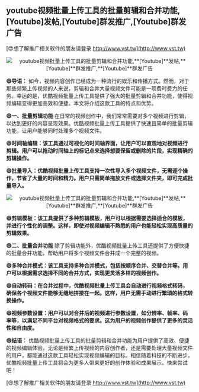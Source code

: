 ## **youtube视频批量上传工具的批量剪辑和合并功能,**[Youtube]**发帖,**[Youtube]**群发推广,**[Youtube]**群发广告**

[😍想了解推广相关软件的朋友请登录 http://www.vst.tw](http://www.vst.tw)

 <center><img src="https://vst.tw/MP4/tuiguang/png/5.png" alt="youtube视频批量上传工具的批量剪辑和合并功能,**[Youtube]**发帖,**[Youtube]**群发推广,**[Youtube]**群发广告"></center>

**😄导语：**
如今，视频内容创作已经成为一种流行的娱乐和传播方式。然而，对于那些频繁上传视频的人来说，剪辑和合并大量视频文件可能是一项费时费力的任务。幸运的是，优酷视频批量上传工具提供了强大的批量剪辑和合并功能，使得视频编辑变得更加高效和便捷。本文将介绍这款工具的特点和优势。

**😄一、批量剪辑功能**
在日常的视频创作中，我们常常需要对多个视频进行剪辑，以达到更好的内容呈现效果。优酷视频批量上传工具提供了快速且简单的批量剪辑功能，让用户能够同时处理多个视频文件。

**😄时间轴编辑：该工具通过可视化的时间轴界面，让用户可以直观地对视频进行剪辑。用户可以拖动时间轴上的标记点来选择想要保留或删除的片段，实现精确的剪辑操作。**

**😄批量导入：优酷视频批量上传工具支持一次性导入多个视频文件，无需逐个操作，节省了大量的时间和精力。用户只需简单拖放文件或选择文件夹，即可完成批量导入。**

 <center><img src="https://vst.tw/MP4/tuiguang/png/3.png" alt="youtube视频批量上传工具的批量剪辑和合并功能,**[Youtube]**发帖,**[Youtube]**群发推广,**[Youtube]**群发广告"></center>

**😄剪辑模板：该工具提供了多种剪辑模板，用户可以根据需要选择适合的模板，并进行个性化的调整。这样，即使对视频编辑不熟悉的用户也能轻松实现高质量的剪辑效果。**

**😄二、批量合并功能**
除了剪辑功能外，优酷视频批量上传工具还提供了方便快捷的批量合并功能，帮助用户将多个视频文件合并成一个完整的视频。

**😄多种合并模式：该工具支持多种合并模式，包括按顺序合并、交替合并等。用户可以根据需求选择不同的合并方式，实现更灵活多样的视频创作。**

**😄自动转码：在合并过程中，优酷视频批量上传工具会自动进行视频格式转码，确保各个视频文件能够无缝地拼接在一起。这样，用户无需手动进行繁琐的格式转换操作。**

**😄视频参数设置：用户可以对合并后的视频进行参数设置，如分辨率、帧率、码率等，以满足不同平台对视频格式的要求。这为用户的视频创作提供了更多的灵活性和自由度。**

**😄结语：**
优酷视频批量上传工具的批量剪辑和合并功能为用户提供了高效、便捷的视频编辑体验。无论是频繁上传视频的内容创作者，还是需要处理大量视频文件的用户，都能通过这款工具轻松实现视频编辑的目标。相信随着科技的不断进步，优酷视频批量上传工具将会为更多人带来更好的创作体验和成果展示。快来尝试吧！

[😍想了解推广相关软件的朋友请登录 http://www.vst.tw](http://www.vst.tw)



